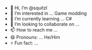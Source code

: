 - 👋 Hi, I’m @squitzl
- 👀 I’m interested in ... Game modding
-  🌱 I’m currently learning ... C#
- 💞️ I’m looking to collaborate on ...
- 📫 How to reach me ...
- 😄 Pronouns: ... He/Him
- ⚡ Fun fact: ...

<!---
squitzl/squitzl is a ✨ special ✨ repository because its `README.md` (this file) appears on your GitHub profile.
You can click the Preview link to take a look at your changes.
--->
